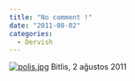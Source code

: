 ```yaml
---
title: "No comment !"
date: "2011-08-02"
categories: 
  - Dervish
---
```


[![polis.jpg](/uploads/2011/08/polis.jpg)](/uploads/2011/08/polis.jpg "polis.jpg") Bitlis, 2 ağustos 2011

